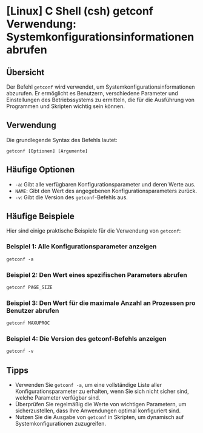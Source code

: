 # [Linux] C Shell (csh) getconf Verwendung: Systemkonfigurationsinformationen abrufen

## Übersicht
Der Befehl `getconf` wird verwendet, um Systemkonfigurationsinformationen abzurufen. Er ermöglicht es Benutzern, verschiedene Parameter und Einstellungen des Betriebssystems zu ermitteln, die für die Ausführung von Programmen und Skripten wichtig sein können.

## Verwendung
Die grundlegende Syntax des Befehls lautet:

```
getconf [Optionen] [Argumente]
```

## Häufige Optionen
- `-a`: Gibt alle verfügbaren Konfigurationsparameter und deren Werte aus.
- `NAME`: Gibt den Wert des angegebenen Konfigurationsparameters zurück. 
- `-v`: Gibt die Version des `getconf`-Befehls aus.

## Häufige Beispiele
Hier sind einige praktische Beispiele für die Verwendung von `getconf`:

### Beispiel 1: Alle Konfigurationsparameter anzeigen
```csh
getconf -a
```

### Beispiel 2: Den Wert eines spezifischen Parameters abrufen
```csh
getconf PAGE_SIZE
```

### Beispiel 3: Den Wert für die maximale Anzahl an Prozessen pro Benutzer abrufen
```csh
getconf MAXUPROC
```

### Beispiel 4: Die Version des getconf-Befehls anzeigen
```csh
getconf -v
```

## Tipps
- Verwenden Sie `getconf -a`, um eine vollständige Liste aller Konfigurationsparameter zu erhalten, wenn Sie sich nicht sicher sind, welche Parameter verfügbar sind.
- Überprüfen Sie regelmäßig die Werte von wichtigen Parametern, um sicherzustellen, dass Ihre Anwendungen optimal konfiguriert sind.
- Nutzen Sie die Ausgabe von `getconf` in Skripten, um dynamisch auf Systemkonfigurationen zuzugreifen.